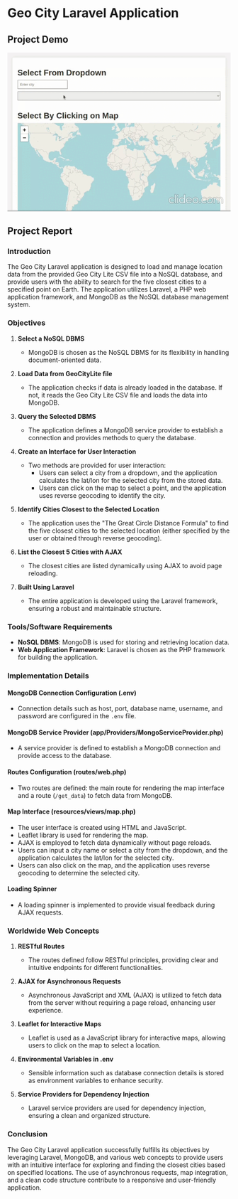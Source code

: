 # **Geo City Laravel Application**

## **Project Demo**

[![Demo GIF](README_ASSETS/demo.gif)](https://www.youtube.com/watch?v=h9suARgBRfQ)

## **Project Report**

### Introduction
The Geo City Laravel application is designed to load and manage location data from the provided Geo City Lite CSV file into a NoSQL database, and provide users with the ability to search for the five closest cities to a specified point on Earth. The application utilizes Laravel, a PHP web application framework, and MongoDB as the NoSQL database management system.

### Objectives

1. **Select a NoSQL DBMS**
   - MongoDB is chosen as the NoSQL DBMS for its flexibility in handling document-oriented data.

2. **Load Data from GeoCityLite file**
   - The application checks if data is already loaded in the database. If not, it reads the Geo City Lite CSV file and loads the data into MongoDB.

3. **Query the Selected DBMS**
   - The application defines a MongoDB service provider to establish a connection and provides methods to query the database.

4. **Create an Interface for User Interaction**
   - Two methods are provided for user interaction:
     - Users can select a city from a dropdown, and the application calculates the lat/lon for the selected city from the stored data.
     - Users can click on the map to select a point, and the application uses reverse geocoding to identify the city.

5. **Identify Cities Closest to the Selected Location**
   - The application uses the "The Great Circle Distance Formula" to find the five closest cities to the selected location (either specified by the user or obtained through reverse geocoding).

6. **List the Closest 5 Cities with AJAX**
   - The closest cities are listed dynamically using AJAX to avoid page reloading.

7. **Built Using Laravel**
   - The entire application is developed using the Laravel framework, ensuring a robust and maintainable structure.

### Tools/Software Requirements

- **NoSQL DBMS**: MongoDB is used for storing and retrieving location data.
- **Web Application Framework**: Laravel is chosen as the PHP framework for building the application.

### Implementation Details

#### MongoDB Connection Configuration (.env)
- Connection details such as host, port, database name, username, and password are configured in the `.env` file.

#### MongoDB Service Provider (app/Providers/MongoServiceProvider.php)
- A service provider is defined to establish a MongoDB connection and provide access to the database.

#### Routes Configuration (routes/web.php)
- Two routes are defined: the main route for rendering the map interface and a route (`/get_data`) to fetch data from MongoDB.

#### Map Interface (resources/views/map.php)
- The user interface is created using HTML and JavaScript.
- Leaflet library is used for rendering the map.
- AJAX is employed to fetch data dynamically without page reloads.
- Users can input a city name or select a city from the dropdown, and the application calculates the lat/lon for the selected city.
- Users can also click on the map, and the application uses reverse geocoding to determine the selected city.

#### Loading Spinner
- A loading spinner is implemented to provide visual feedback during AJAX requests.

### Worldwide Web Concepts

1. **RESTful Routes**
   - The routes defined follow RESTful principles, providing clear and intuitive endpoints for different functionalities.

2. **AJAX for Asynchronous Requests**
   - Asynchronous JavaScript and XML (AJAX) is utilized to fetch data from the server without requiring a page reload, enhancing user experience.

3. **Leaflet for Interactive Maps**
   - Leaflet is used as a JavaScript library for interactive maps, allowing users to click on the map to select a location.

4. **Environmental Variables in .env**
   - Sensible information such as database connection details is stored as environment variables to enhance security.

5. **Service Providers for Dependency Injection**
   - Laravel service providers are used for dependency injection, ensuring a clean and organized structure.

### Conclusion
The Geo City Laravel application successfully fulfills its objectives by leveraging Laravel, MongoDB, and various web concepts to provide users with an intuitive interface for exploring and finding the closest cities based on specified locations. The use of asynchronous requests, map integration, and a clean code structure contribute to a responsive and user-friendly application.